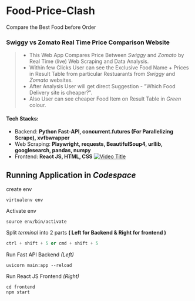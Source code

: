 # Food-Price-Clash 
Compare the Best Food before Order

### Swiggy vs Zomato Real Time Price Comparison Website
> * This Web App Compares Price Between  _Swiggy_ and _Zomato_ by Real Time (live) Web Scraping and Data Analysis.
> * Within few Clicks User can see the Exclusive Food Name + Prices in Result Table from particular Restuarants from _Swiggy_ and _Zomato_ websites.
> * After Analysis User will get direct Suggestion - "Which Food Delivery site is cheaper?".
> * Also User can see cheaper Food Item on Result Table in _Green_ colour.

#### Tech Stacks:
* Backend: **Python Fast-API, concurrent.futures (For Parallelizing Scrape), xvfbwrapper** 
* Web Scraping: **Playwright, requests, BeautifulSoup4, urllib, googlesearch, pandas, numpy**
* Frontend: **React JS, HTML, CSS**
[![Video Title](https://img.youtube.com/vi/C5kNgWme1zs/0.jpg)]([https://www.youtube.com/watch?v=VIDEO_ID](https://www.youtube.com/watch?v=C5kNgWme1zs))

## **Running Application in _Codespace_**
create env 
```shell
virtualenv env
```
Activate env
```shell
source env/bin/activate
```
Split _terminal_ into 2 parts **( Left for Backend & Right for frontend )**
```cpp
ctrl + shift + 5 or cmd + shift + 5
```
Run Fast API Backend _(Left)_
```shell
uvicorn main:app --reload
```
 Run React JS Frontend _(Right)_
```shell
cd frontend
npm start
```
